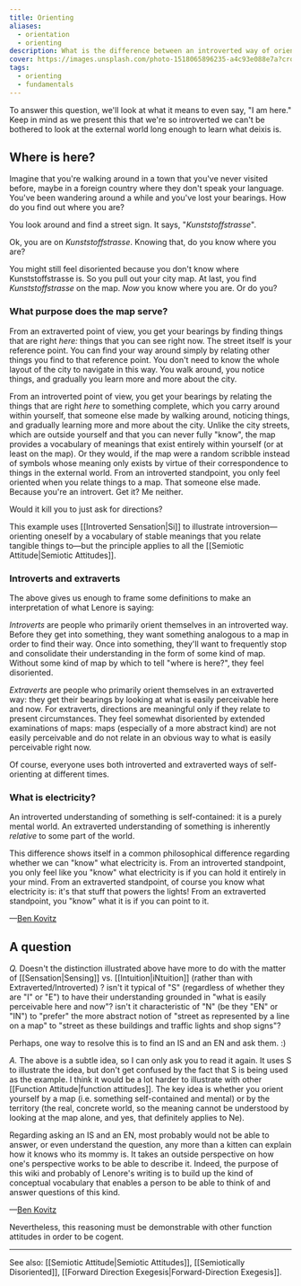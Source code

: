 ```yaml
---
title: Orienting
aliases:
  - orientation
  - orienting
description: What is the difference between an introverted way of orienting yourself and an extraverted way of orienting yourself?
cover: https://images.unsplash.com/photo-1518065896235-a4c93e088e7a?crop=entropy&cs=srgb&fm=jpg&ixid=M3wxOTcwMjR8MHwxfHNlYXJjaHwyfHxjb21wYXNzfGVufDB8fHx8MTczODAzNjMwMHww&ixlib=rb-4.0.3&q=85
tags:
  - orienting
  - fundamentals
---
```


To answer this question, we'll look at what it means to even say, "I am here." Keep in mind as we present this that we're so introverted we can't be bothered to look at the external world long enough to learn what deixis is.

## Where is here?

Imagine that you're walking around in a town that you've never visited before, maybe in a foreign country where they don't speak your language. You've been wandering around a while and you've lost your bearings. How do you find out where you are?

You look around and find a street sign. It says, "_Kunststoffstrasse_".

Ok, you are on _Kunststoffstrasse_. Knowing that, do you know where you are?

You might still feel disoriented because you don't know where Kunststoffstrasse is. So you pull out your city map. At last, you find _Kunststoffstrasse_ on the map. _Now_ you know where you are. Or do you?

### What purpose does the map serve?

From an extraverted point of view, you get your bearings by finding things that are right _here:_ things that you can see right now. The street itself is your reference point. You can find your way around simply by relating other things you find to that reference point. You don't need to know the whole layout of the city to navigate in this way. You walk around, you notice things, and gradually you learn more and more about the city.

From an introverted point of view, you get your bearings by relating the things that are right _here_ to something complete, which you carry around within yourself, that someone else made by walking around, noticing things, and gradually learning more and more about the city. Unlike the city streets, which are outside yourself and that you can never fully "know", the map provides a vocabulary of meanings that exist entirely within yourself (or at least on the map). Or they would, if the map were a random scribble instead of symbols whose meaning only exists by virtue of their correspondence to things in the external world. From an introverted standpoint, you only feel oriented when you relate things to a map. That someone else made. Because you're an introvert. Get it? Me neither.

Would it kill you to just ask for directions?

This example uses [[Introverted Sensation|Si]] to illustrate introversion—orienting oneself by a vocabulary of stable meanings that you relate tangible things to—but the principle applies to all the [[Semiotic Attitude|Semiotic Attitudes]].

### Introverts and extraverts

The above gives us enough to frame some definitions to make an interpretation of what Lenore is saying:

_Introverts_ are people who primarily orient themselves in an introverted way. Before they get into something, they want something analogous to a map in order to find their way. Once into something, they'll want to frequently stop and consolidate their understanding in the form of some kind of map. Without some kind of map by which to tell "where is here?", they feel disoriented.

_Extraverts_ are people who primarily orient themselves in an extraverted way: they get their bearings by looking at what is easily perceivable here and now. For extraverts, directions are meaningful only if they relate to present circumstances. They feel somewhat disoriented by extended examinations of maps: maps (especially of a more abstract kind) are not easily perceivable and do not relate in an obvious way to what is easily perceivable right now.

Of course, everyone uses both introverted and extraverted ways of self-orienting at different times.

### What is electricity?

An introverted understanding of something is self-contained: it is a purely mental world. An extraverted understanding of something is inherently _relative_ to some part of the world.

This difference shows itself in a common philosophical difference regarding whether we can "know" what electricity is. From an introverted standpoint, you only feel like you "know" what electricity is if you can hold it entirely in your mind. From an extraverted standpoint, of course you know what electricity is: it's that stuff that powers the lights! From an extraverted standpoint, you "know" what it is if you can point to it.

—[Ben Kovitz](https://web.archive.org/web/20070118003350/http://greenlightwiki.com/lenore-exegesis/Ben_Kovitz)

## A question

_Q._ Doesn't the distinction illustrated above have more to do with the matter of [[Sensation|Sensing]] vs. [[Intuition|iNtuition]] (rather than with Extraverted/Introverted) ? isn't it typical of "S" (regardless of whether they are "I" or "E") to have their understanding grounded in "what is easily perceivable here and now"? isn't it characteristic of "N" (be they "EN" or "IN") to "prefer" the more abstract notion of "street as represented by a line on a map" to "street as these buildings and traffic lights and shop signs"?

Perhaps, one way to resolve this is to find an IS and an EN and ask them. :)

_A._ The above is a subtle idea, so I can only ask you to read it again. It uses S to illustrate the idea, but don't get confused by the fact that S is being used as the example. I think it would be a lot harder to illustrate with other [[Function Attitude|function attitudes]]. The key idea is whether you orient yourself by a map (i.e. something self-contained and mental) or by the territory (the real, concrete world, so the meaning cannot be understood by looking at the map alone, and yes, that definitely applies to Ne).

Regarding asking an IS and an EN, most probably would not be able to answer, or even understand the question, any more than a kitten can explain how it knows who its mommy is. It takes an outside perspective on how one's perspective works to be able to describe it. Indeed, the purpose of this wiki and probably of Lenore's writing is to build up the kind of conceptual vocabulary that enables a person to be able to think of and answer questions of this kind.

—[Ben Kovitz](https://web.archive.org/web/20070118003350/http://greenlightwiki.com/lenore-exegesis/Ben_Kovitz)

Nevertheless, this reasoning must be demonstrable with other function attitudes in order to be cogent.

---

See also: [[Semiotic Attitude|Semiotic Attitudes]], [[Semiotically Disoriented]], [[Forward Direction Exegesis|Forward-Direction Exegesis]].
